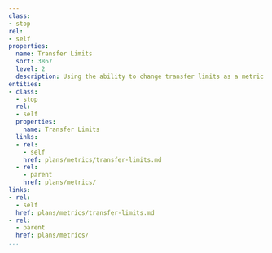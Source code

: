 ```yaml
---
class:
- stop
rel:
- self
properties:
  name: Transfer Limits
  sort: 3867
  level: 2
  description: Using the ability to change transfer limits as a metric in API consumption.
entities:
- class:
  - stop
  rel:
  - self
  properties:
    name: Transfer Limits
  links:
  - rel:
    - self
    href: plans/metrics/transfer-limits.md
  - rel:
    - parent
    href: plans/metrics/
links:
- rel:
  - self
  href: plans/metrics/transfer-limits.md
- rel:
  - parent
  href: plans/metrics/
...
```

